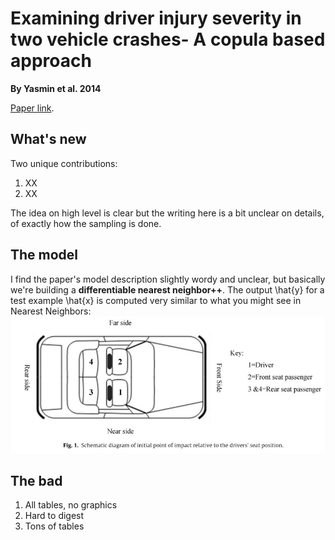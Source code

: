 
# Examining driver injury severity in two vehicle crashes- A copula based approach

**By Yasmin et al. 2014**

[Paper link](https://github.com/subasish/MannBhat01/blob/master/Mannering_Bhat_Paper/Papers/MBRP%202014_6.pdf).



## What's new

Two unique contributions:

1. XX
2. XX

The idea on high level is clear but the writing here is a bit unclear on details, of exactly how the sampling is done.

## The model

I find the paper's model description slightly wordy and unclear, but basically we're building a **differentiable nearest neighbor++**. The output \hat{y} for a test example \hat{x} is computed very similar to what you might see in Nearest Neighbors:![fig1](img/pap1/fig1.JPG)

## The bad

1. All tables, no graphics
2. Hard to digest
3. Tons of tables